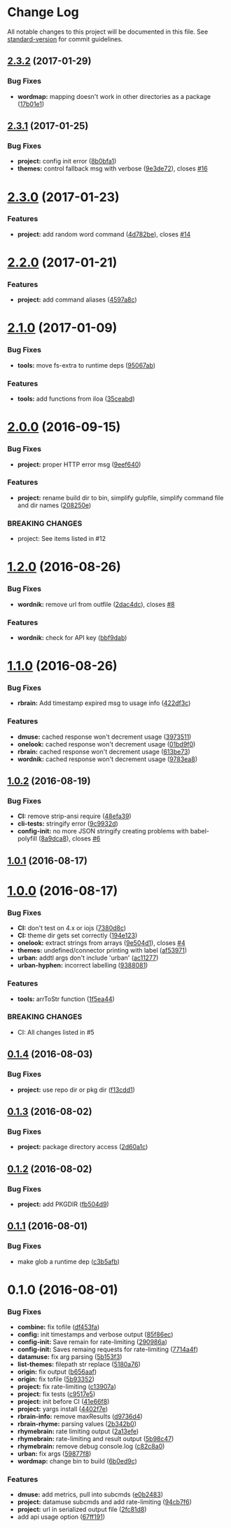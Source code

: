 # Change Log

All notable changes to this project will be documented in this file. See [standard-version](https://github.com/conventional-changelog/standard-version) for commit guidelines.

<a name="2.3.2"></a>
## [2.3.2](https://github.com/drawnepicenter/leximaven/compare/v2.3.1...v2.3.2) (2017-01-29)


### Bug Fixes

* **wordmap:** mapping doesn't work in other directories as a package ([17b01e1](https://github.com/drawnepicenter/leximaven/commit/17b01e1))



<a name="2.3.1"></a>
## [2.3.1](https://github.com/drawnepicenter/leximaven/compare/v2.3.0...v2.3.1) (2017-01-25)


### Bug Fixes

* **project:** config init error ([8b0bfa1](https://github.com/drawnepicenter/leximaven/commit/8b0bfa1))
* **themes:** control fallback msg with verbose ([9e3de72](https://github.com/drawnepicenter/leximaven/commit/9e3de72)), closes [#16](https://github.com/drawnepicenter/leximaven/issues/16)



<a name="2.3.0"></a>
# [2.3.0](https://github.com/drawnepicenter/leximaven/compare/v2.2.0...v2.3.0) (2017-01-23)


### Features

* **project:** add random word command ([4d782be](https://github.com/drawnepicenter/leximaven/commit/4d782be)), closes [#14](https://github.com/drawnepicenter/leximaven/issues/14)



<a name="2.2.0"></a>
# [2.2.0](https://github.com/drawnepicenter/leximaven/compare/v2.1.0...v2.2.0) (2017-01-21)


### Features

* **project:** add command aliases ([4597a8c](https://github.com/drawnepicenter/leximaven/commit/4597a8c))



<a name="2.1.0"></a>
# [2.1.0](https://github.com/drawnepicenter/leximaven/compare/v2.0.0...v2.1.0) (2017-01-09)


### Bug Fixes

* **tools:** move fs-extra to runtime deps ([95067ab](https://github.com/drawnepicenter/leximaven/commit/95067ab))


### Features

* **tools:** add functions from iloa ([35ceabd](https://github.com/drawnepicenter/leximaven/commit/35ceabd))



<a name="2.0.0"></a>
# [2.0.0](https://github.com/drawnepicenter/leximaven/compare/v1.2.0...v2.0.0) (2016-09-15)


### Bug Fixes

* **project:** proper HTTP error msg ([9eef640](https://github.com/drawnepicenter/leximaven/commit/9eef640))


### Features

* **project:** rename build dir to bin, simplify gulpfile, simplify command file and dir names ([208250e](https://github.com/drawnepicenter/leximaven/commit/208250e))


### BREAKING CHANGES

* project: See items listed in #12



<a name="1.2.0"></a>
# [1.2.0](https://github.com/drawnepicenter/leximaven/compare/v1.1.0...v1.2.0) (2016-08-26)


### Bug Fixes

* **wordnik:** remove url from outfile ([2dac4dc](https://github.com/drawnepicenter/leximaven/commit/2dac4dc)), closes [#8](https://github.com/drawnepicenter/leximaven/issues/8)


### Features

* **wordnik:** check for API key ([bbf9dab](https://github.com/drawnepicenter/leximaven/commit/bbf9dab))



<a name="1.1.0"></a>
# [1.1.0](https://github.com/drawnepicenter/leximaven/compare/v1.0.2...v1.1.0) (2016-08-26)


### Bug Fixes

* **rbrain:** Add timestamp expired msg to usage info ([422df3c](https://github.com/drawnepicenter/leximaven/commit/422df3c))


### Features

* **dmuse:** cached response won't decrement usage ([3973511](https://github.com/drawnepicenter/leximaven/commit/3973511))
* **onelook:** cached response won't decrement usage ([01bd9f0](https://github.com/drawnepicenter/leximaven/commit/01bd9f0))
* **rbrain:** cached response won't decrement usage ([613be73](https://github.com/drawnepicenter/leximaven/commit/613be73))
* **wordnik:** cached response won't decrement usage ([9783ea8](https://github.com/drawnepicenter/leximaven/commit/9783ea8))



<a name="1.0.2"></a>
## [1.0.2](https://github.com/drawnepicenter/leximaven/compare/v1.0.1...v1.0.2) (2016-08-19)


### Bug Fixes

* **CI:** remove strip-ansi require ([48efa39](https://github.com/drawnepicenter/leximaven/commit/48efa39))
* **cli-tests:** stringify error ([9c9932d](https://github.com/drawnepicenter/leximaven/commit/9c9932d))
* **config-init:** no more JSON stringify creating problems with babel-polyfill ([8a9dca8](https://github.com/drawnepicenter/leximaven/commit/8a9dca8)), closes [#6](https://github.com/drawnepicenter/leximaven/issues/6)



<a name="1.0.1"></a>
## [1.0.1](https://github.com/drawnepicenter/leximaven/compare/v1.0.0...v1.0.1) (2016-08-17)



<a name="1.0.0"></a>
# [1.0.0](https://github.com/drawnepicenter/leximaven/compare/v0.1.4...v1.0.0) (2016-08-17)


### Bug Fixes

* **CI:** don't test on 4.x or iojs ([7380d8c](https://github.com/drawnepicenter/leximaven/commit/7380d8c))
* **CI:** theme dir gets set correctly ([194e123](https://github.com/drawnepicenter/leximaven/commit/194e123))
* **onelook:** extract strings from arrays ([9e504d1](https://github.com/drawnepicenter/leximaven/commit/9e504d1)), closes [#4](https://github.com/drawnepicenter/leximaven/issues/4)
* **themes:** undefined/connector printing with label ([af53971](https://github.com/drawnepicenter/leximaven/commit/af53971))
* **urban:** addtl args don't include 'urban' ([ac11277](https://github.com/drawnepicenter/leximaven/commit/ac11277))
* **urban-hyphen:** incorrect labelling ([9388081](https://github.com/drawnepicenter/leximaven/commit/9388081))


### Features

* **tools:** arrToStr function ([1f5ea44](https://github.com/drawnepicenter/leximaven/commit/1f5ea44))


### BREAKING CHANGES

* CI: All changes listed in #5



<a name="0.1.4"></a>
## [0.1.4](https://github.com/drawnepicenter/leximaven/compare/v0.1.3...v0.1.4) (2016-08-03)


### Bug Fixes

* **project:** use repo dir or pkg dir ([f13cdd1](https://github.com/drawnepicenter/leximaven/commit/f13cdd1))



<a name="0.1.3"></a>
## [0.1.3](https://github.com/drawnepicenter/leximaven/compare/v0.1.2...v0.1.3) (2016-08-02)


### Bug Fixes

* **project:** package directory access ([2d60a1c](https://github.com/drawnepicenter/leximaven/commit/2d60a1c))



<a name="0.1.2"></a>
## [0.1.2](https://github.com/drawnepicenter/leximaven/compare/v0.1.1...v0.1.2) (2016-08-02)


### Bug Fixes

* **project:** add PKGDIR ([fb504d9](https://github.com/drawnepicenter/leximaven/commit/fb504d9))



<a name="0.1.1"></a>
## [0.1.1](https://github.com/drawnepicenter/leximaven/compare/v0.1.0...v0.1.1) (2016-08-01)


### Bug Fixes

* make glob a runtime dep ([c3b5afb](https://github.com/drawnepicenter/leximaven/commit/c3b5afb))



<a name="0.1.0"></a>
# 0.1.0 (2016-08-01)


### Bug Fixes

* **combine:** fix tofile ([df453fa](https://github.com/drawnepicenter/leximaven/commit/df453fa))
* **config:** init timestamps and verbose output ([85f86ec](https://github.com/drawnepicenter/leximaven/commit/85f86ec))
* **config-init:** Save remain for rate-limiting ([290986a](https://github.com/drawnepicenter/leximaven/commit/290986a))
* **config-init:** Saves remaing requests for rate-limiting ([7714a4f](https://github.com/drawnepicenter/leximaven/commit/7714a4f))
* **datamuse:** fix arg parsing ([5b153f3](https://github.com/drawnepicenter/leximaven/commit/5b153f3))
* **list-themes:** filepath str replace ([5180a76](https://github.com/drawnepicenter/leximaven/commit/5180a76))
* **origin:** fix output ([b656aaf](https://github.com/drawnepicenter/leximaven/commit/b656aaf))
* **origin:** fix tofile ([5b93352](https://github.com/drawnepicenter/leximaven/commit/5b93352))
* **project:** fix rate-limiting ([c13907a](https://github.com/drawnepicenter/leximaven/commit/c13907a))
* **project:** fix tests ([c9517e5](https://github.com/drawnepicenter/leximaven/commit/c9517e5))
* **project:** init before CI ([41e66f8](https://github.com/drawnepicenter/leximaven/commit/41e66f8))
* **project:** yargs install ([4402f7e](https://github.com/drawnepicenter/leximaven/commit/4402f7e))
* **rbrain-info:** remove maxResults ([d9736d4](https://github.com/drawnepicenter/leximaven/commit/d9736d4))
* **rbrain-rhyme:** parsing values ([2b342b0](https://github.com/drawnepicenter/leximaven/commit/2b342b0))
* **rhymebrain:** rate limiting output ([2a13efe](https://github.com/drawnepicenter/leximaven/commit/2a13efe))
* **rhymebrain:** rate-limiting and result output ([5b98c47](https://github.com/drawnepicenter/leximaven/commit/5b98c47))
* **rhymebrain:** remove debug console.log ([c82c8a0](https://github.com/drawnepicenter/leximaven/commit/c82c8a0))
* **urban:** fix args ([59877f8](https://github.com/drawnepicenter/leximaven/commit/59877f8))
* **wordmap:** change bin to build ([6b0ed9c](https://github.com/drawnepicenter/leximaven/commit/6b0ed9c))


### Features

* **dmuse:** add metrics, pull into subcmds ([e0b2483](https://github.com/drawnepicenter/leximaven/commit/e0b2483))
* **project:** datamuse subcmds and add rate-limiting ([94cb7f6](https://github.com/drawnepicenter/leximaven/commit/94cb7f6))
* **project:** url in serialized output file ([2fc81d8](https://github.com/drawnepicenter/leximaven/commit/2fc81d8))
* add api usage option ([67ff191](https://github.com/drawnepicenter/leximaven/commit/67ff191))

